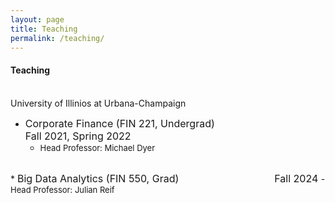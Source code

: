 ```yaml
---
layout: page
title: Teaching
permalink: /teaching/
---
```

  
#### **Teaching** <br>
\
University of Illinios at Urbana-Champaign<br> 
  * <font size="3"> Corporate Finance (FIN 221, Undergrad) &emsp;&emsp;&emsp;&emsp;&emsp;&emsp;&emsp;&emsp;&emsp; Fall 2021, Spring 2022 </font>
    - <font size="2"> Head Professor: Michael Dyer &emsp;&emsp;&emsp;&emsp;&emsp;&emsp;&emsp;&emsp;&emsp; </font>
<br>
  * <font size="3"> Big Data Analytics (FIN 550, Grad) &emsp;&emsp;&emsp;&emsp;&emsp;&emsp;&emsp;&emsp;&emsp; Fall 2024 </font>
    - <font size="2"> Head Professor: Julian Reif &emsp;&emsp;&emsp;&emsp;&emsp;&emsp;&emsp;&emsp;&emsp; </font>

